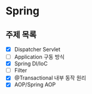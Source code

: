 # Spring

## 주제 목록

- [x] Dispatcher Servlet
- [ ] Application 구동 방식
- [x] Spring DI/IoC
- [ ] Filter
- [x] @Transactional 내부 동작 원리
- [x] AOP/Spring AOP

